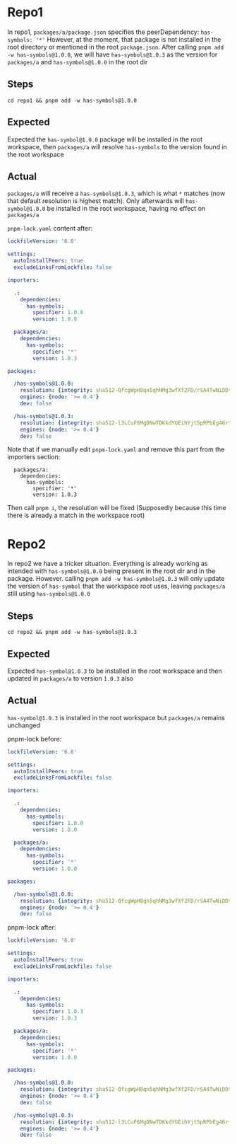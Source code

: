 # Repo1

In repo1, `packages/a/package.json` specifies the peerDependency: `has-symbols: '*'`
However, at the moment, that package is not installed in the root directory or mentioned in the root `package.json`.
After calling `pnpm add -w has-symbols@1.0.0`, we will have `has-symbols@1.0.3` as the version for `packages/a` and `has-symbols@1.0.0` in the root dir

## Steps
`cd repo1 && pnpm add -w has-symbols@1.0.0`

## Expected
Expected the `has-symbol@1.0.0` package will be installed in the root workspace, then `packages/a` will resolve `has-symbols` to the version found in the root workspace

## Actual
`packages/a` will receive a `has-symbols@1.0.3`, which is what `*` matches (now that default resolution is highest match). Only afterwards will `has-symbol@1.0.0` be installed in the root workspace, having no effect on `packages/a`

`pnpm-lock.yaml` content after:
```yaml
lockfileVersion: '6.0'

settings:
  autoInstallPeers: true
  excludeLinksFromLockfile: false

importers:

  .:
    dependencies:
      has-symbols:
        specifier: 1.0.0
        version: 1.0.0

  packages/a:
    dependencies:
      has-symbols:
        specifier: '*'
        version: 1.0.3

packages:

  /has-symbols@1.0.0:
    resolution: {integrity: sha512-QfcgWpH8qn5qhNMg3wfXf2FD/rSA4TwNiDDthKqXe7v6oBW0YKWcnfwMAApgWq9Lh+Yu+fQWVhHPohlD/S6uoQ==}
    engines: {node: '>= 0.4'}
    dev: false

  /has-symbols@1.0.3:
    resolution: {integrity: sha512-l3LCuF6MgDNwTDKkdYGEihYjt5pRPbEg46rtlmnSPlUbgmB8LOIrKJbYYFBSbnPaJexMKtiPO8hmeRjRz2Td+A==}
    engines: {node: '>= 0.4'}
    dev: false

```

Note that if we manually edit `pnpm-lock.yaml` and remove this part from the importers section:
```
  packages/a:
    dependencies:
      has-symbols:
        specifier: '*'
        version: 1.0.3
```
Then call `pnpm i`, the resolution will be fixed (Supposedly because this time there is already a match in the workspace root)


# Repo2

In repo2 we have a tricker situation. Everything is already working as intended with `has-symbols@1.0.0` being present in the root dir and in the package.
However. calling `pnpm add -w has-symbols@1.0.3` will only update the version of `has-symbol` that the workspace root uses, leaving `packages/a` still using `has-symbols@1.0.0`

## Steps
`cd repo2 && pnpm add -w has-symbols@1.0.3`

## Expected
Expected `has-symbol@1.0.3` to be installed in the root workspace and then updated in `packages/a` to version `1.0.3` also

## Actual
`has-symbol@1.0.3` is installed in the root workspace but `packages/a` remains unchanged

pnpm-lock before:

```yaml
lockfileVersion: '6.0'

settings:
  autoInstallPeers: true
  excludeLinksFromLockfile: false

importers:

  .:
    dependencies:
      has-symbols:
        specifier: 1.0.0
        version: 1.0.0

  packages/a:
    dependencies:
      has-symbols:
        specifier: '*'
        version: 1.0.0

packages:

  /has-symbols@1.0.0:
    resolution: {integrity: sha512-QfcgWpH8qn5qhNMg3wfXf2FD/rSA4TwNiDDthKqXe7v6oBW0YKWcnfwMAApgWq9Lh+Yu+fQWVhHPohlD/S6uoQ==}
    engines: {node: '>= 0.4'}
    dev: false

```

pnpm-lock after:
```yaml
lockfileVersion: '6.0'

settings:
  autoInstallPeers: true
  excludeLinksFromLockfile: false

importers:

  .:
    dependencies:
      has-symbols:
        specifier: 1.0.3
        version: 1.0.3

  packages/a:
    dependencies:
      has-symbols:
        specifier: '*'
        version: 1.0.0

packages:

  /has-symbols@1.0.0:
    resolution: {integrity: sha512-QfcgWpH8qn5qhNMg3wfXf2FD/rSA4TwNiDDthKqXe7v6oBW0YKWcnfwMAApgWq9Lh+Yu+fQWVhHPohlD/S6uoQ==}
    engines: {node: '>= 0.4'}
    dev: false

  /has-symbols@1.0.3:
    resolution: {integrity: sha512-l3LCuF6MgDNwTDKkdYGEihYjt5pRPbEg46rtlmnSPlUbgmB8LOIrKJbYYFBSbnPaJexMKtiPO8hmeRjRz2Td+A==}
    engines: {node: '>= 0.4'}
    dev: false
```

